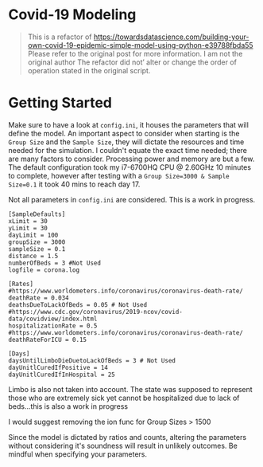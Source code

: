# Covid-19 Modeling

> This is a refactor of https://towardsdatascience.com/building-your-own-covid-19-epidemic-simple-model-using-python-e39788fbda55
> Please refer to the original post for more information.
> I am not the original author
> The refactor did not’ alter or change the order of operation stated in the original script.

# Getting Started
Make sure to have a look at `config.ini`, it houses the parameters that will define the model. An important aspect to consider when starting is the `Group Size` and the `Sample Size`, they will dictate the resources and time needed for the simulation. I couldn't equate the exact time needed; there are many factors to consider. Processing power and memory are but a few. The default configuration took my i7-6700HQ CPU @ 2.60GHz 10 minutes to complete, however after testing with a `Group Size=3000 & Sample Size=0.1` it took 40 mins to reach day 17. 
 
 Not all parameters in `config.ini` are considered. This is a work in progress.

``` 
[SampleDefaults]
xLimit = 30
yLimit = 30
dayLimit = 100
groupSize = 3000
sampleSize = 0.1
distance = 1.5
numberOfBeds = 3 #Not Used
logfile = corona.log

[Rates]
#https://www.worldometers.info/coronavirus/coronavirus-death-rate/
deathRate = 0.034
deathsDueToLackOfBeds = 0.05 # Not Used
#https://www.cdc.gov/coronavirus/2019-ncov/covid-data/covidview/index.html
hospitalizationRate = 0.5
#https://www.worldometers.info/coronavirus/coronavirus-death-rate/
deathRateForICU = 0.15

[Days]
daysUntilLimboDieDuetoLackOfBeds = 3 # Not Used
dayUnitlCuredIfPositive = 14
dayUnitlCuredIfInHospital = 25
```

Limbo is also not taken into account. The state was supposed to represent those who are extremely sick yet cannot be hospitalized due to lack of beds...this is also a work in progress

I would suggest removing the ion func for Group Sizes > 1500

Since the model is dictated by ratios and counts, altering the parameters without considering it's soundness will result in unlikely outcomes. Be mindful when specifying your parameters.



